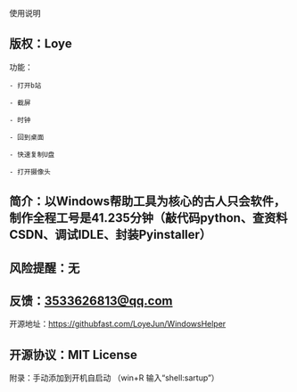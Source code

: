 使用说明

版权：Loye
---------------------------------------------------------------------------------------------------
功能：

	- 打开b站
 
	- 截屏
 
	- 时钟
 
	- 回到桌面
 
	- 快速复制U盘
 
	- 打开摄像头
简介：以Windows帮助工具为核心的古人只会软件，制作全程工号是41.235分钟（敲代码python、查资料CSDN、调试IDLE、封装Pyinstaller）
---------------------------------------------------------------------------------------------------
风险提醒：无
---------------------------------------------------------------------------------------------------
反馈：3533626813@qq.com
---------------------------------------------------------------------------------------------------
开源地址：https://githubfast.com/LoyeJun/WindowsHelper

开源协议：MIT License
---------------------------------------------------------------------------------------------------
附录：手动添加到开机自启动
	（win+R 输入“shell:sartup”）
